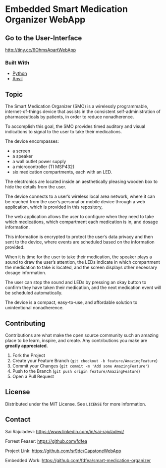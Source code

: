 # Embedded Smart Medication Organizer WebApp
<!--
*** Thanks for checking out my groups text lab. If you have a suggestion
*** that would make this better, please fork the repo and create a pull request
*** or simply open an issue with the tag "enhancement".
-->

<!-- TAKE A LOOK -->
## Go to the User-Interface
http://tiny.cc/6OhmsApartWebApp


### Built With

* [Python](https://python.org/)
* [Anvil](https://anvil.works/)


<!-- GETTING STARTED -->
## Topic
The Smart Medication Organizer (SMO) is a wirelessly programmable, internet-of-things device that assists in the consistent self-administration of pharmaceuticals by patients, in order to reduce nonadherence. 

To accomplish this goal, the SMO provides timed auditory and visual indications to signal to the user to take their medications. 

The device encompasses:
* a screen
* a speaker
* a wall outlet power supply
* a microcontroller (TI MSP432)
* six medication compartments, each with an LED. 

The electronics are located inside an aesthetically pleasing wooden box to hide the details from the user. 

The device connects to a user’s wireless local area network, where it can be reached from the user’s personal or mobile device through a web application, which is provided in this repository, 

The web application allows the user to configure when they need to take which medications, which compartment each medication is in, and dosage information. 

This information is encrypted to protect the user’s data privacy and then sent to the device, where events are scheduled based on the information provided. 

When it is time for the user to take their medication, the speaker plays a sound to draw the user’s attention, the LEDs indicate in which compartment the medication to take is located, and the screen displays other necessary dosage information. 

The user can stop the sound and LEDs by pressing an okay button to confirm they have taken their medication, and the next medication event will be scheduled automatically. 

The device is a compact, easy-to-use, and affordable solution to unintentional nonadherence. 



<!-- CONTRIBUTING -->
## Contributing

Contributions are what make the open source community such an amazing place to be learn, inspire, and create. Any contributions you make are **greatly appreciated**.

1. Fork the Project
2. Create your Feature Branch (`git checkout -b feature/AmazingFeature`)
3. Commit your Changes (`git commit -m 'Add some AmazingFeature'`)
4. Push to the Branch (`git push origin feature/AmazingFeature`)
5. Open a Pull Request



<!-- LICENSE -->
## License

Distributed under the MIT License. See `LICENSE` for more information.



<!-- CONTACT -->
## Contact

Sai Rajuladevi: https://www.linkedin.com/in/sai-rajuladevi/

Forrest Feaser: https://github.com/fdfea


Project Link: https://github.com/sr9dc/CapstoneWebApp

Embedded Work: https://github.com/fdfea/smart-medication-organizer







